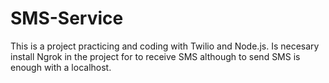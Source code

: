 # SMS-Service
This is a project practicing and coding with Twilio and Node.js.
Is necesary install Ngrok in the project for to receive SMS although to send SMS is enough with a localhost.  
